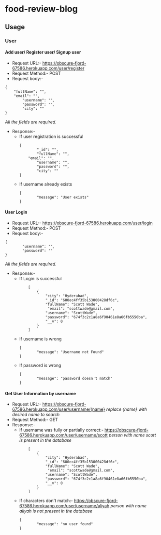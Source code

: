 # food-review-blog
## Usage 
### User
#### Add user/ Register user/ Signup user
- Request URL:-	 https://obscure-fjord-67586.herokuapp.com/user/register
- Request Method:- POST
- Request body:- 
```
{
	"fullName": "",
	"email": "",
      	"username": "",
        "password": "",
      	"city": ""
}
```
*All the fields are required.*

- Response:-
  - If user registration is successful
  	```
  	{
     		"_id": "",
     		"fullName": "",
		"email": "",
      		"username": "",
        	"password": "",
      		"city": ""
  	}
 	 ```
  - If username already exists
 	```
  	{
    		"message": "User exists"
  	}
  	```

#### User Login
- Request URL:-	 https://obscure-fjord-67586.herokuapp.com/user/login
- Request Method:- POST
- Request body:- 
```
{
        "username": "",
        "password": ""
}
```
*All the fields are required.*
- Response:-
  - If Login is successful
 	```
  		[
    		{
        		"city": "Hyderabad",
        		"_id": "600ec4ff35b153000428df6c",
        		"fullName": "Scott Wade",
       			 "email": "scottwade@gmail.com",
        		"username": "ScottWade",
        		"password": "674f3c2c1a8a6f90461e8a66fb5550ba",
        		"__v": 0
    		}
		]
  	```
  - If username is wrong
 	```
  	{
    		"message": "Username not Found"
  	}
  	```
  - If password is wrong
  	```
  	{
    		"message": "password doesn't match"
  	}
  	```
#### Get User Information by username
- Request URL:-	 https://obscure-fjord-67586.herokuapp.com/user/username/{name}
  *replace {name} with desired name to search*	
- Request Method:- GET
- Response:- 
  - If username was fully or partially correct:- https://obscure-fjord-67586.herokuapp.com/user/username/scott
  	*person with name scott is present in the database*
	```
		[
    		{
        		"city": "Hyderabad",
        		"_id": "600ec4ff35b153000428df6c",
        		"fullName": "Scott Wade",
       			 "email": "scottwade@gmail.com",
        		"username": "ScottWade",
        		"password": "674f3c2c1a8a6f90461e8a66fb5550ba",
        		"__v": 0
    		}
		]
	```
  - If characters don't match:- https://obscure-fjord-67586.herokuapp.com/user/username/aliyah
  	*person with name aliyah is not present in the database*
	```
	{
    		"message": "no user found"
	}
	```













